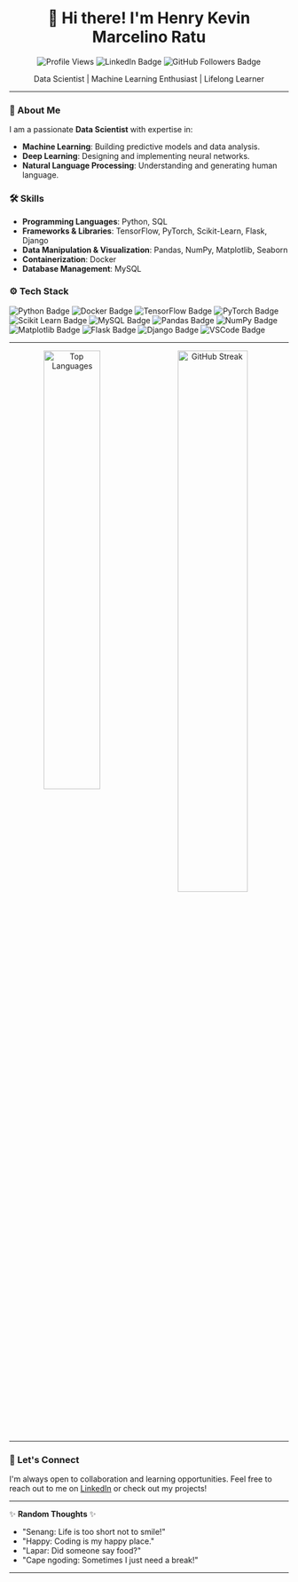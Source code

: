 <div align="center">
  <h1>👋 Hi there! I'm Henry Kevin Marcelino Ratu</h1>
  <div align="center">
  <img src="https://hits.seeyoufarm.com/api/count/incr/badge.svg?url=https%3A%2F%2Fgithub.com%2FPaceKW%2FPaceKW&count_bg=%2379C83D&title_bg=%23555555&icon=&icon_color=%23E7E7E7&title=Profile+Views&edge_flat=false" alt="Profile Views">
  <img src="https://img.shields.io/badge/-LinkedIn-blue?style=flat&logo=Linkedin&logoColor=white" alt="LinkedIn Badge">
  <img src="https://img.shields.io/github/followers/PaceKW?label=Follow&style=social" alt="GitHub Followers Badge">
</div>
  <p>Data Scientist | Machine Learning Enthusiast | Lifelong Learner</p>
</div>



---

### 🚀 About Me
I am a passionate **Data Scientist** with expertise in:
- **Machine Learning**: Building predictive models and data analysis.
- **Deep Learning**: Designing and implementing neural networks.
- **Natural Language Processing**: Understanding and generating human language.

### 🛠 Skills
- **Programming Languages**: Python, SQL
- **Frameworks & Libraries**: TensorFlow, PyTorch, Scikit-Learn, Flask, Django
- **Data Manipulation & Visualization**: Pandas, NumPy, Matplotlib, Seaborn
- **Containerization**: Docker
- **Database Management**: MySQL

### ⚙️ Tech Stack
<div>
  <img src="https://img.shields.io/badge/-Python-05122A?style=flat&logo=Python&color=353535" alt="Python Badge">
  <img src="https://img.shields.io/badge/-Docker-05122A?style=flat&logo=Docker&color=353535" alt="Docker Badge">
  <img src="https://img.shields.io/badge/-TensorFlow-05122A?style=flat&logo=TensorFlow&color=353535" alt="TensorFlow Badge">
  <img src="https://img.shields.io/badge/-PyTorch-05122A?style=flat&logo=PyTorch&color=353535" alt="PyTorch Badge">
  <img src="https://img.shields.io/badge/-Scikit%20Learn-05122A?style=flat&logo=Scikit-Learn&color=353535" alt="Scikit Learn Badge">
  <img src="https://img.shields.io/badge/-MySQL-05122A?style=flat&logo=MySQL&color=353535" alt="MySQL Badge">
  <img src="https://img.shields.io/badge/-Pandas-05122A?style=flat&logo=Pandas&color=353535" alt="Pandas Badge">
  <img src="https://img.shields.io/badge/-Numpy-05122A?style=flat&logo=Numpy&color=353535" alt="NumPy Badge">
  <img src="https://img.shields.io/badge/-Matplotlib-05122A?style=flat&logo=Matplotlib&color=353535" alt="Matplotlib Badge">
  <img src="https://img.shields.io/badge/-Flask-05122A?style=flat&logo=Flask&color=353535" alt="Flask Badge">
  <img src="https://img.shields.io/badge/-Django-05122A?style=flat&logo=Django&color=353535" alt="Django Badge">
  <img src="https://img.shields.io/badge/-Visual%20Studio%20Code-05122A?style=flat&logo=Visual-Studio-Code&color=353535" alt="VSCode Badge">
</div>

---

<div align="center">
  <img width="45%" align="left" src="https://github-readme-stats.vercel.app/api/top-langs?username=PaceKW&show_icons=true&locale=en&layout=compact" alt="Top Languages" />
  <img width="50%" src="https://github-readme-streak-stats.herokuapp.com/?user=PaceKW&" alt="GitHub Streak" />
</div>

---

### 🌟 Let's Connect
I'm always open to collaboration and learning opportunities. Feel free to reach out to me on [LinkedIn](https://www.linkedin.com/in/henrykev/) or check out my projects!

---

✨ **Random Thoughts** ✨
- "Senang: Life is too short not to smile!"
- "Happy: Coding is my happy place."
- "Lapar: Did someone say food?"
- "Cape ngoding: Sometimes I just need a break!"

---